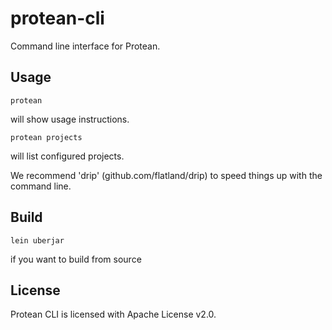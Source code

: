 # protean-cli

Command line interface for Protean.

## Usage

    protean

will show usage instructions.

    protean projects

will list configured projects.

We recommend 'drip' (github.com/flatland/drip) to speed things up with the command line.

## Build

    lein uberjar

if you want to build from source 

## License

Protean CLI is licensed with Apache License v2.0.
